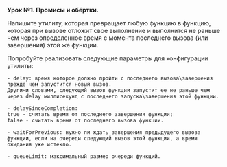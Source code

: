 **Урок №1. Промисы и обёртки.**

<p>
Напишите утилиту, которая превращает любую функцию в функцию,<br/>
которая при вызове отложит свое выполнение и выполнится не раньше<br/>
чем через определенное время с момента последнего вызова (или завершения) этой же функции.<br/>
</p>

<p>
Попробуйте реализовать следующие параметры для конфигурации утилиты:
</p>

```
- delay: время которое должно пройти с последнего вызова\завершения прежде чем запустится новый вызов.
Другими словами, следующий вызов функции запустит ее не раньше чем через delay миллисекунд с последнего запуска\завершения этой функции.

- delaySinceCompletion:
true - считать время от последнего завершения функции;
false - считать время от последнего вызова функции.

- waitForPrevious: нужно ли ждать завершения предыдущего вызова функции, если на очереди следующий вызов этой функции, а время ожидания уже истекло.

- queueLimit: максимальный размер очереди функций.
```
